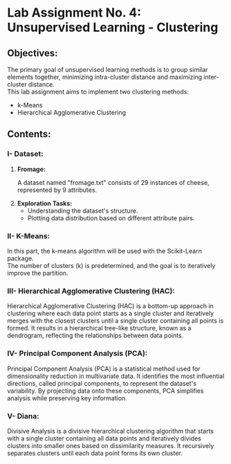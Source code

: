 <!DOCTYPE html>
<html>
<body>
<h1>Lab Assignment No. 4: Unsupervised Learning - Clustering</h1>
<h2>Objectives:</h2>
    <p>The primary goal of unsupervised learning methods is to group similar elements together, minimizing intra-cluster distance and maximizing inter-cluster distance.<br>
    This lab assignment aims to implement two clustering methods:</p>
    <ul>
        <li>k-Means</li>
        <li>Hierarchical Agglomerative Clustering</li>
    </ul>
<h2>Contents:</h2>
 <h3>I- Dataset:</h3>
    <ol>
        <li><strong>Fromage:</strong>
            <p>A dataset named "fromage.txt" consists of 29 instances of cheese, represented by 9 attributes.</p>
        </li>
        <li><strong>Exploration Tasks:</strong>
            <ul>
                <li>Understanding the dataset's structure.</li>
                <li>Plotting data distribution based on different attribute pairs.</li>
            </ul>
        </li>
    </ol>
    <h3>II- K-Means:</h3>
    <p>In this part, the k-means algorithm will be used with the Scikit-Learn package.<br>
        The number of clusters (k) is predetermined, and the goal is to iteratively improve the partition.</p>
    <h3>III- Hierarchical Agglomerative Clustering (HAC):</h3>
    <p>
        Hierarchical Agglomerative Clustering (HAC) is a bottom-up approach in clustering where each data point starts as a single cluster and iteratively merges with the closest clusters until a single cluster containing all points is formed. It results in a hierarchical tree-like structure, known as a dendrogram, reflecting the relationships between data points.</p>
<h3>IV- Principal Component Analysis (PCA):</h3>
    <p>Principal Component Analysis (PCA) is a statistical method used for dimensionality reduction in multivariate data. It identifies the most influential directions, called principal components, to represent the dataset's variability. By projecting data onto these components, PCA simplifies analysis while preserving key information.</p>
    <h3>V- Diana:</h3>
    <p>
    Divisive Analysis is a divisive hierarchical clustering algorithm that starts with a single cluster containing all data points and iteratively divides clusters into smaller ones based on dissimilarity measures. It recursively separates clusters until each data point forms its own cluster. </p>
</body>

</html>
